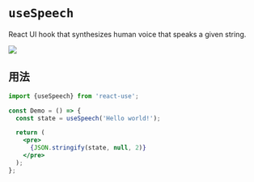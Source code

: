 # `useSpeech`

React UI hook that synthesizes human voice that speaks a given string.

[![](https://img.shields.io/badge/demo-useSpeech-green.svg)](https://codesandbox.io/s/n090mqz69m)


## 用法

```jsx
import {useSpeech} from 'react-use';

const Demo = () => {
  const state = useSpeech('Hello world!');

  return (
    <pre>
      {JSON.stringify(state, null, 2)}
    </pre>  
  );
};
```
